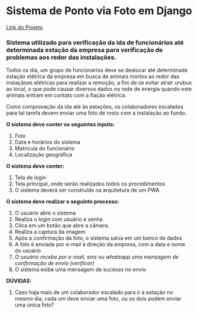 # Sistema de Ponto via Foto em Django

[Link do Projeto](https://pontosulconta.pythonanywhere.com/)

### Sistema utilizado para verificação da ida de funcionários até determinada estação da empresa para verificação de problemas aos redor das instalações.

Todos os dia, um grupo de funcionários deve se deslocar até determinada estação elétrica da empresa em busca de animais mortos ao redor das instaçãoes elétricas para realizar a remoção, a fim de se evitar atrair urubus ao local, o que pode causar diversos dados na rede de energia quando este animais entram em contato com a fiação elétrica.

Como comprovação da ida até às estações, os colaboradores escalados para tal tarefa devem enviar uma foto de rosto com a instalação ao fundo.

**O sistema deve conter os seguintes inputs:**
1. Foto
2. Data e horários do sistema
3. Matricula do funcionário
4. Localização geográfica

**O sistema deve conter:**
1. Tela de login
2. Tela principal, onde serão realizados todos os procedimentos
3. O sistema deverá ser construído na arquitetura de um PWA

**O sistema deve realizar o seguinte processo:**
1. O usuário abre o sistema
2. Realiza o login com usuário e senha
3. Clica em um botão que abre a câmera
4. Realiza a captura da imagem
5. Após a confirmação da foto, o sistema salva em um banco de dados
6. A foto é enviada por e-mail à direção da empresa, com a data e nome do usuário
7. *O usuário recebe por e-mail, sms ou whatsapp uma mensagem de confirmação de envio (verificar)*
8. O sistema exibe uma mensagem de sucesso no envio

**DÚVIDAS:**
1. Caso haja mais de um colaborador escalado para ir à estação no mesmo dia, cada um deve enviar uma foto, ou os dois podem enviar uma única foto?
